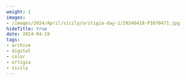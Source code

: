 ```yaml
---
weight: 1
images:
- /images/2024/April/sicily/oritigia-day-1/20240418-P1070471.jpg
hideTitle: true
date: 2024-04-19
tags:
- archive
- digital
- color
- ortigia
- sicily
---
```


